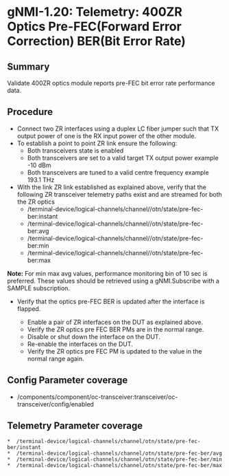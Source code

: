# gNMI-1.20: Telemetry: 400ZR Optics Pre-FEC(Forward Error Correction) BER(Bit Error Rate)

## Summary

Validate 400ZR optics module reports pre-FEC bit error rate performance data.

## Procedure

*   Connect two ZR interfaces using a duplex LC fiber jumper such that TX
    output power of one is the RX input power of the other module.
*   To establish a point to point ZR link ensure the following:
      * Both transceivers state is enabled
      * Both transceivers are set to a valid target TX output power
        example -10 dBm
      * Both transceivers are tuned to a valid centre frequency
        example 193.1 THz
*   With the link ZR link established as explained above, verify that the
    following ZR transceiver telemetry paths exist and are streamed for both
    the ZR optics
    *   /terminal-device/logical-channels/channel/<name>/otn/state/pre-fec-ber:instant
    *   /terminal-device/logical-channels/channel/<name>/otn/state/pre-fec-ber:avg
    *   /terminal-device/logical-channels/channel/<name>/otn/state/pre-fec-ber:min
    *   /terminal-device/logical-channels/channel/<name>/otn/state/pre-fec-ber:max

**Note:** For min max avg values, performance monitoring bin of 10 sec is
          preferred. These values should be retrieved using a gNMI.Subscribe
        with a SAMPLE subscription.


*   Verify that the optics pre-FEC BER is updated after the interface is
    flapped.

    *   Enable a pair of ZR interfaces on the DUT as explained above.
    *   Verify the ZR optics pre FEC BER PMs are in the normal range.
    *   Disable or shut down the interface on the DUT.
    *   Re-enable the interfaces on the DUT.
    *   Verify the ZR optics pre FEC PM is updated to the value in the normal
        range again.

## Config Parameter coverage

*   /components/component/oc-transceiver:transceiver/oc-transceiver/config/enabled

## Telemetry Parameter coverage

    *  /terminal-device/logical-channels/channel/otn/state/pre-fec-ber/instant
    *  /terminal-device/logical-channels/channel/otn/state/pre-fec-ber/avg
    *  /terminal-device/logical-channels/channel/otn/state/pre-fec-ber/min
    *  /terminal-device/logical-channels/channel/otn/state/pre-fec-ber/max